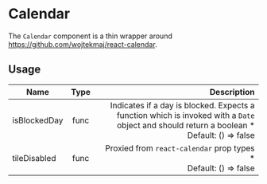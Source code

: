 <!-- 
This is an auto-generated markdown. 
You can change it in "src/molecules/Calendar.jsx" and run build:docs to update this file.
-->
# Calendar
The `Calendar` component is a thin wrapper around https://github.com/wojtekmaj/react-calendar.
## Usage
| Name        | Type           | Description  |
| ----------- |:--------------:| ------------:|
|isBlockedDay|func|Indicates if a day is blocked. Expects a function which is invoked with a `Date` object and should return a boolean *<br>Default: () => false
|tileDisabled|func|Proxied from `react-calendar` prop types *<br>Default: () => false
